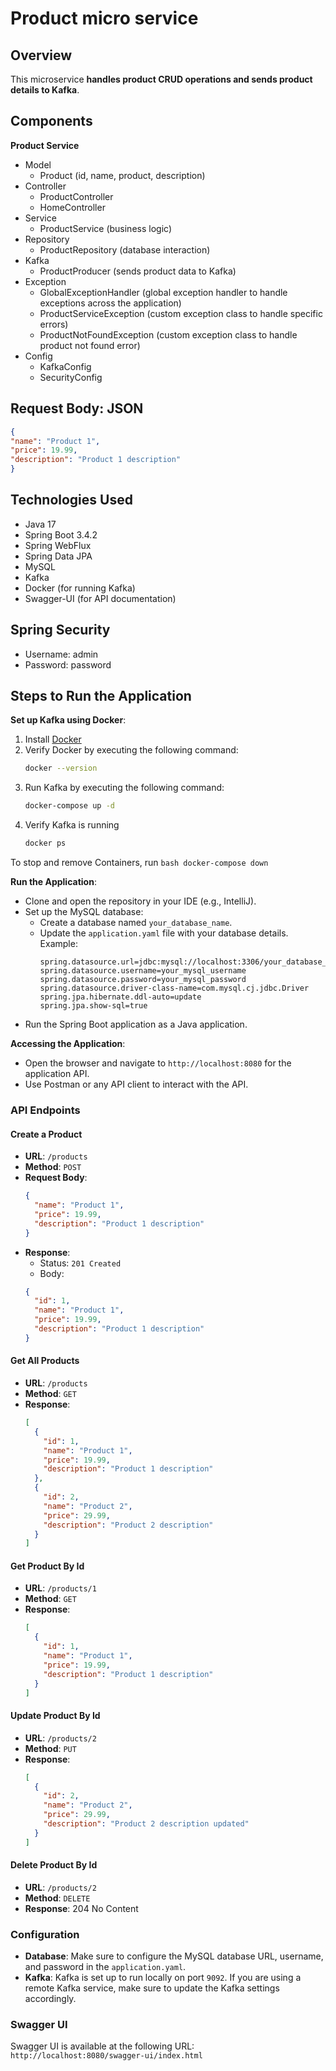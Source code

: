 # Product micro service

## Overview
This microservice **handles product CRUD operations and sends product details to Kafka**.


## Components
**Product Service**
- Model
  - Product (id, name, product, description)
- Controller
  - ProductController
  - HomeController
- Service
  - ProductService (business logic)
- Repository
  - ProductRepository (database interaction)
- Kafka
  - ProductProducer (sends product data to Kafka)
- Exception
  - GlobalExceptionHandler (global exception handler to handle exceptions across the application)
  - ProductServiceException (custom exception class to handle specific errors)
  - ProductNotFoundException (custom exception class to handle product not found error)
- Config
  - KafkaConfig
  - SecurityConfig

## Request Body: JSON
```json
{
"name": "Product 1",
"price": 19.99,
"description": "Product 1 description"
}
```

## Technologies Used
- Java 17
- Spring Boot 3.4.2
- Spring WebFlux
- Spring Data JPA
- MySQL
- Kafka
- Docker (for running Kafka)
- Swagger-UI (for API documentation)

## Spring Security
- Username: admin
- Password: password

## Steps to Run the Application

**Set up Kafka using Docker**:
1. Install [Docker](https://www.docker.com/)
2. Verify Docker by executing the following command:
    ```bash
    docker --version
    ```
3. Run Kafka by executing the following command:
    ```bash
    docker-compose up -d
    ```
4. Verify Kafka is running
    ```bash
    docker ps
    ```

To stop and remove Containers, run
    ```bash
    docker-compose down
    ```

**Run the Application**:
- Clone and open the repository in your IDE (e.g., IntelliJ).
- Set up the MySQL database:
  - Create a database named `your_database_name`.
  - Update the `application.yaml` file with your database details.
    Example:
    ```properties
    spring.datasource.url=jdbc:mysql://localhost:3306/your_database_name
    spring.datasource.username=your_mysql_username
    spring.datasource.password=your_mysql_password
    spring.datasource.driver-class-name=com.mysql.cj.jdbc.Driver
    spring.jpa.hibernate.ddl-auto=update
    spring.jpa.show-sql=true
    ```
- Run the Spring Boot application as a Java application.

**Accessing the Application**:
- Open the browser and navigate to `http://localhost:8080` for the application API.
- Use Postman or any API client to interact with the API.

### API Endpoints

#### Create a Product

- **URL**: `/products`
- **Method**: `POST`
- **Request Body**:
    ```json
    {
      "name": "Product 1",
      "price": 19.99,
      "description": "Product 1 description"
    }
    ```
- **Response**:
    - Status: `201 Created`
    - Body:
    ```json
    {
      "id": 1,
      "name": "Product 1",
      "price": 19.99,
      "description": "Product 1 description"
    }
    ```

#### Get All Products

- **URL**: `/products`
- **Method**: `GET`
- **Response**:
    ```json
    [
      {
        "id": 1,
        "name": "Product 1",
        "price": 19.99,
        "description": "Product 1 description"
      },
      {
        "id": 2,
        "name": "Product 2",
        "price": 29.99,
        "description": "Product 2 description"
      }
    ]
    ```

#### Get Product By Id

- **URL**: `/products/1`
- **Method**: `GET`
- **Response**:
    ```json
    [
      {
        "id": 1,
        "name": "Product 1",
        "price": 19.99,
        "description": "Product 1 description"
      }
    ]
    ```

#### Update Product By Id

- **URL**: `/products/2`
- **Method**: `PUT`
- **Response**:
    ```json
    [
      {
        "id": 2,
        "name": "Product 2",
        "price": 29.99,
        "description": "Product 2 description updated"
      }
    ]
    ```

#### Delete Product By Id

- **URL**: `/products/2`
- **Method**: `DELETE`
- **Response**: 204 No Content

### Configuration

- **Database**: Make sure to configure the MySQL database URL, username, and password in the `application.yaml`.
- **Kafka**: Kafka is set up to run locally on port `9092`. If you are using a remote Kafka service, make sure to update the Kafka settings accordingly.

### Swagger UI

Swagger UI is available at the following URL: `http://localhost:8080/swagger-ui/index.html`

